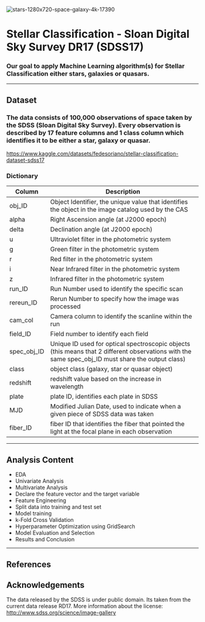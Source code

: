 ![stars-1280x720-space-galaxy-4k-17390](https://user-images.githubusercontent.com/68198656/204143917-aec0a790-5c4f-4d10-840f-a494b24545ce.jpg)

# Stellar Classification - Sloan Digital Sky Survey DR17 (SDSS17)
### Our goal to apply Machine Learning algorithm(s) for Stellar Classification either stars, galaxies or quasars.
---
## Dataset
### The data consists of 100,000 observations of space taken by the SDSS (Sloan Digital Sky Survey). Every observation is described by 17 feature columns and 1 class column which identifies it to be either a star, galaxy or quasar.
https://www.kaggle.com/datasets/fedesoriano/stellar-classification-dataset-sdss17
### Dictionary
| Column  |   Description  |   
---       | ---       |        
|obj_ID | Object Identifier, the unique value that identifies the object in the image catalog used by the CAS|
|alpha | Right Ascension angle (at J2000 epoch)|
|delta | Declination angle (at J2000 epoch)|
|u | Ultraviolet filter in the photometric system|
|g | Green filter in the photometric system|
|r | Red filter in the photometric system|
|i | Near Infrared filter in the photometric system|
|z | Infrared filter in the photometric system|
|run_ID | Run Number used to identify the specific scan|
|rereun_ID | Rerun Number to specify how the image was processed|
|cam_col | Camera column to identify the scanline within the run|
|field_ID | Field number to identify each field|
|spec_obj_ID| Unique ID used for optical spectroscopic objects (this means that 2 different observations with the same spec_obj_ID must share the output class)|
|class | object class (galaxy, star or quasar object) |
|redshift| redshift value based on the increase in wavelength|
|plate|plate ID, identifies each plate in SDSS|
|MJD|Modified Julian Date, used to indicate when a given piece of SDSS data was taken|
|fiber_ID|fiber ID that identifies the fiber that pointed the light at the focal plane in each observation|
---
## Analysis Content
* EDA
* Univariate Analysis
* Multivariate Analysis
* Declare the feature vector and the target variable
* Feature Engineering
* Split data into training and test set
* Model training
* k-Fold Cross Validation
* Hyperparameter Optimization using GridSearch
* Model Evaluation and Selection
* Results and Conclusion
---
## References
## Acknowledgements
The data released by the SDSS is under public domain. Its taken from the current data release RD17.
More information about the license: http://www.sdss.org/science/image-gallery
